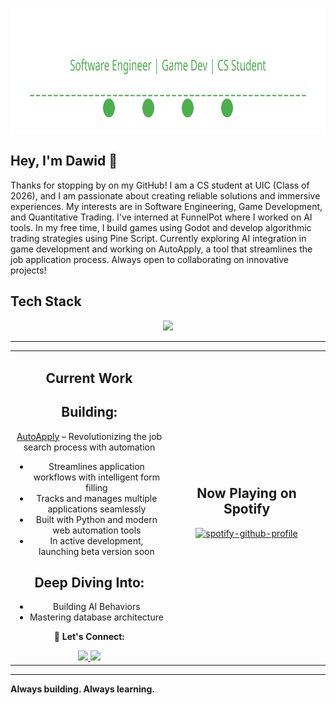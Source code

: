 <p align="center">
  <img src="./header-new.svg?v=2" width="800" height="200" alt="header">
</p>

## Hey, I'm Dawid 👋
Thanks for stopping by on my GitHub! I am a CS student at UIC (Class of 2026), and I am passionate about creating reliable solutions and immersive experiences. My interests are in Software Engineering, Game Development, and Quantitative Trading. I've interned at FunnelPot where I worked on AI tools. In my free time, I build games using Godot and develop algorithmic trading strategies using Pine Script. Currently exploring AI integration in game development and working on AutoApply, a tool that streamlines the job application process. Always open to collaborating on innovative projects!

## Tech Stack  
<p align="center">
  <img src="https://skillicons.dev/icons?i=cpp,c,python,java,unity,unreal,godot,linux,git,github" />
</p>

---

<div align="center">
  <table>
    <tr>
      <td align="center" width="50%">
        <h2>Current Work</h2>
        
## **Building:**

[AutoApply](https://github.com/budzskl/auto-apply) – Revolutionizing the job search process with automation

- Streamlines application workflows with intelligent form filling
- Tracks and manages multiple applications seamlessly
- Built with Python and modern web automation tools
- In active development, launching beta version soon

## **Deep Diving Into:**

- Building AI Behaviors
- Mastering database architecture

🤝 **Let's Connect:**

<a href="https://www.linkedin.com/in/dawid-budz/" target="_blank">
  <img src="https://img.shields.io/badge/LinkedIn-0077B5?style=for-the-badge&logo=linkedin&logoColor=white" />
</a>
<a href="mailto:dawidbudz01@gmail.com">
  <img src="https://img.shields.io/badge/Email-D14836?style=for-the-badge&logo=gmail&logoColor=white" />
</a>
      </td>
      <td align="center" width="50%">
        <h2>Now Playing on Spotify</h2>
        
[![spotify-github-profile](https://spotify-github-profile.kittinanx.com/api/view?uid=daweed.5&cover_image=true&theme=default&show_offline=false&background_color=121212&interchange=false)](https://github.com/kittinan/spotify-github-profile)

  </table>
</div>

---

**Always building. Always learning.**
